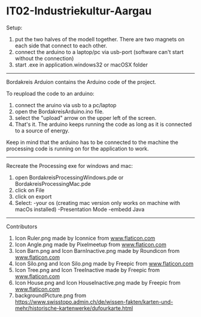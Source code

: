 # IT02-Industriekultur-Aargau

Setup:
1. put the two halves of the modell together. There are two magnets on each side that connect to each other.
2. connect the arduino to a laptop/pc via usb-port (software can't start without the connection)
3. start .exe in application.windows32 or macOSX folder

******

Bordakreis Arduion contains the Arduino code of the project. 

To reupload the code to an arduino:
1. connect the aruino via usb to a pc/laptop
2. open the BordakreisArduino.ino file.
3. select the "upload" arrow on the upper left of the screen.
4. That's it. The arduino keeps running the code as long as it is connected to a source of energy.

Keep in mind that the arduino has to be connected to the machine the processing code is running on for the application to work.

******

Recreate the Processing exe for windows and mac: 
1. open BordakreisProcessingWindows.pde or BordakreisProcessingMac.pde
2. click on File
3. click on export
4. Select:  -your os (creating mac version only works on machine with macOs installed)
            -Presentation Mode
            -embedd Java
            




******

Contributors

1. Icon Ruler.png made by Iconnice from www.flaticon.com
2. Icon Angle.png made by Pixelmeetup from www.flaticon.com
3. Icon Barn.png and Icon BarnInactive.png made by Roundicon from www.flaticon.com 
4. Icon Silo.png and Icon Silo.png made by Freepic from www.flaticon.com 
5. Icon Tree.png and Icon TreeInactive made by Freepic from www.flaticon.com 
6. Icon House.png and Icon HouseInactive.png made by Freepic from www.flaticon.com 
7. backgroundPicture.png from https://www.swisstopo.admin.ch/de/wissen-fakten/karten-und-mehr/historische-kartenwerke/dufourkarte.html